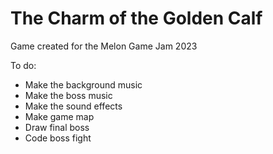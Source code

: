 # The Charm of the Golden Calf 
Game created for the Melon Game Jam 2023


To do:
* Make the background music
* Make the boss music
* Make the sound effects
* Make game map
* Draw final boss
* Code boss fight

